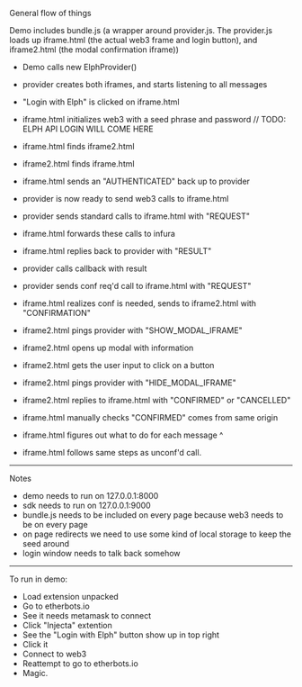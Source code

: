 General flow of things

Demo includes bundle.js (a wrapper around provider.js.  The provider.js loads up iframe.html (the actual web3 frame and login button), and iframe2.html (the modal confirmation iframe))

- Demo calls new ElphProvider()
- provider creates both iframes, and starts listening to all messages
- "Login with Elph" is clicked on iframe.html
- iframe.html initializes web3 with a seed phrase and password // TODO: ELPH API LOGIN WILL COME HERE
- iframe.html finds iframe2.html
- iframe2.html finds iframe.html
- iframe.html sends an "AUTHENTICATED" back up to provider
- provider is now ready to send web3 calls to iframe.html
- provider sends standard calls to iframe.html with "REQUEST"
- iframe.html forwards these calls to infura
- iframe.html replies back to provider with "RESULT"
- provider calls callback with result

- provider sends conf req'd call to iframe.html with "REQUEST"
- iframe.html realizes conf is needed, sends to iframe2.html with "CONFIRMATION"
- iframe2.html pings provider with "SHOW_MODAL_IFRAME"
- iframe2.html opens up modal with information
- iframe2.html gets the user input to click on a button
- iframe2.html pings provider with "HIDE_MODAL_IFRAME"
- iframe2.html replies to iframe.html with "CONFIRMED" or "CANCELLED"
- iframe.html manually checks "CONFIRMED" comes from same origin
- iframe.html figures out what to do for each message ^
- iframe.html follows same steps as unconf'd call.

---

Notes
- demo needs to run on 127.0.0.1:8000
- sdk needs to run on 127.0.0.1:9000
- bundle.js needs to be included on every page because web3 needs to be on every page
- on page redirects we need to use some kind of local storage to keep the seed around
- login window needs to talk back somehow

---

To run in demo:
- Load extension unpacked
- Go to etherbots.io
- See it needs metamask to connect
- Click "Injecta" extention
- See the "Login with Elph" button show up in top right
- Click it
- Connect to web3
- Reattempt to go to etherbots.io
- Magic.